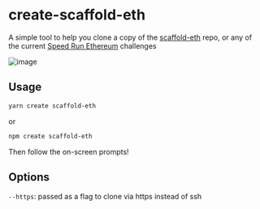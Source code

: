 # create-scaffold-eth #

A simple tool to help you clone a copy of the [scaffold-eth](https://github.com/scaffold-eth/scaffold-eth) repo, or any of the current [Speed Run Ethereum](https://speedrunethereum.com) challenges

![image](https://user-images.githubusercontent.com/122643453/212769842-d70c15bb-26b9-4c96-a2f5-757db7d9a36c.jpg)


## Usage ##
```sh
yarn create scaffold-eth 
```
or
```sh
npm create scaffold-eth 
```

Then follow the on-screen prompts!


## Options ##

```--https```: passed as a flag to clone via https instead of ssh
